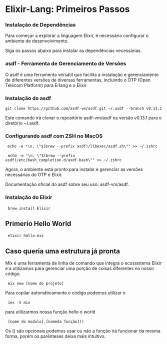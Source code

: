 <h1> Elixir-Lang: Primeiros Passos </h1>



<h3> Instalação de Dependências </h3>

Para começar a explorar a linguagem Elixir, é necessário configurar o ambiente de desenvolvimento. 

Siga os passos abaixo para instalar as dependências necessárias.

<h3>asdf - Ferramenta de Gerenciamento de Versões</h3>

O asdf é uma ferramenta versátil que facilita a instalação e gerenciamento de diferentes versões de diversas ferramentas, incluindo o OTP (Open Telecom Platform) para Erlang e o Elixir.

<h3>Instalação do asdf</h3>


    git clone https://github.com/asdf-vm/asdf.git ~/.asdf --branch v0.13.1


Este comando irá clonar o repositório asdf-vm/asdf na versão v0.13.1 para o diretório ~/.asdf.

<h3> Configurando asdf com ZSH no MacOS </h3>
<pre><code> echo -e "\n. \"$(brew --prefix asdf)/libexec/asdf.sh\"" >> ~/.zshrc</code></pre>

<pre> <code>echo -e "\n. \"$(brew --prefix asdf)/etc/bash_completion.d/asdf.bash\"" >> ~/.zshrc</code></pre>

Agora, o ambiente está pronto para instalar e gerenciar as versões necessárias do OTP e Elixir.

Documentação oficial do asdf sobre seu uso: asdf-vm/asdf.

<h3> Instalação do Elixir</h3>

<pre> <code>brew install Elixir</code></pre>

<h2> Primerio Hello World</h2>

<pre> <code>elixir hello.exs</code></pre>

<h2>Caso queria uma estrutura já pronta</h2>

Mix é uma ferramenta de linha de comando que integra o ecossistema Elixir e a utilizamos para gerenciar uma porção de coisas diferentes no nosso código.
<pre> <code>mix new [nome do projeto]</code></pre>

Para copilar automáticamente o código podemos utilizar o 

<pre> <code>iex -S mix</code></pre>

para utilizarmos nossa função hello o world 

<pre> <code>[nome do modulo].[nomeda função]()</code></pre>

Os () são opcionais podemos usar ou não a função irá funcionar da mesma forma, porém os parênteses deixa mais intuitivo.



